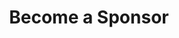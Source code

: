 ---
layout: publication
title: Become a Sponsor
title-image: city3_left.png
document: https://drive.google.com/file/d/1tVPKrOpUCW4ER4IVusyo-C7SQ5Ojw1b5/preview
permalink: /sponsors/become-a-sponsor
introduction: |
  <b>Interested in sponsoring? Reach out at [external@unswdata.com](mailto:external@unswdata.com).</b>
  <br><br>
  See our Sponsorship Prospectus below for the finer details - our Sponsorships team would love to have a chat and discuss the possibilities!
---